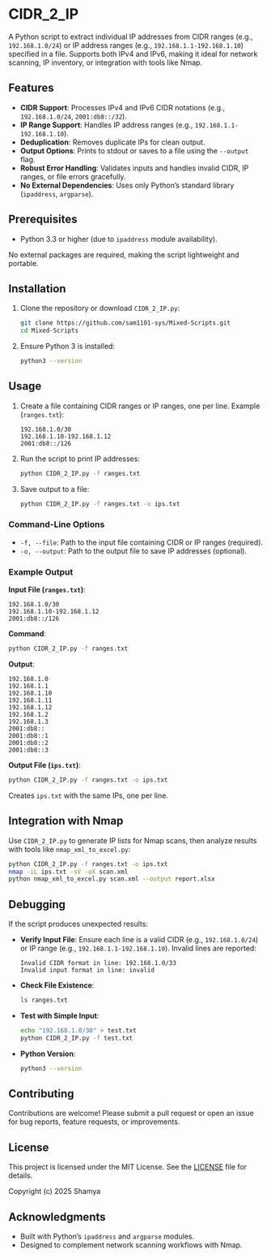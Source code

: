 # CIDR_2_IP

A Python script to extract individual IP addresses from CIDR ranges (e.g., `192.168.1.0/24`) or IP address ranges (e.g., `192.168.1.1-192.168.1.10`) specified in a file. Supports both IPv4 and IPv6, making it ideal for network scanning, IP inventory, or integration with tools like Nmap.

## Features

- **CIDR Support**: Processes IPv4 and IPv6 CIDR notations (e.g., `192.168.1.0/24`, `2001:db8::/32`).
- **IP Range Support**: Handles IP address ranges (e.g., `192.168.1.1-192.168.1.10`).
- **Deduplication**: Removes duplicate IPs for clean output.
- **Output Options**: Prints to stdout or saves to a file using the `--output` flag.
- **Robust Error Handling**: Validates inputs and handles invalid CIDR, IP ranges, or file errors gracefully.
- **No External Dependencies**: Uses only Python’s standard library (`ipaddress`, `argparse`).

## Prerequisites

- Python 3.3 or higher (due to `ipaddress` module availability).

No external packages are required, making the script lightweight and portable.

## Installation

1. Clone the repository or download `CIDR_2_IP.py`:

   ```bash
   git clone https://github.com/sam1101-sys/Mixed-Scripts.git
   cd Mixed-Scripts
   ```

2. Ensure Python 3 is installed:

   ```bash
   python3 --version
   ```

## Usage

1. Create a file containing CIDR ranges or IP ranges, one per line. Example (`ranges.txt`):

   ```
   192.168.1.0/30
   192.168.1.10-192.168.1.12
   2001:db8::/126
   ```

2. Run the script to print IP addresses:

   ```bash
   python CIDR_2_IP.py -f ranges.txt
   ```

3. Save output to a file:

   ```bash
   python CIDR_2_IP.py -f ranges.txt -o ips.txt
   ```

### Command-Line Options

- `-f, --file`: Path to the input file containing CIDR or IP ranges (required).
- `-o, --output`: Path to the output file to save IP addresses (optional).

### Example Output

**Input File (`ranges.txt`)**:
```
192.168.1.0/30
192.168.1.10-192.168.1.12
2001:db8::/126
```

**Command**:
```bash
python CIDR_2_IP.py -f ranges.txt
```

**Output**:
```
192.168.1.0
192.168.1.1
192.168.1.10
192.168.1.11
192.168.1.12
192.168.1.2
192.168.1.3
2001:db8::
2001:db8::1
2001:db8::2
2001:db8::3
```

**Output File (`ips.txt`)**:
```bash
python CIDR_2_IP.py -f ranges.txt -o ips.txt
```
Creates `ips.txt` with the same IPs, one per line.

## Integration with Nmap

Use `CIDR_2_IP.py` to generate IP lists for Nmap scans, then analyze results with tools like `nmap_xml_to_excel.py`:

```bash
python CIDR_2_IP.py -f ranges.txt -o ips.txt
nmap -iL ips.txt -sV -oX scan.xml
python nmap_xml_to_excel.py scan.xml --output report.xlsx
```

## Debugging

If the script produces unexpected results:

- **Verify Input File**: Ensure each line is a valid CIDR (e.g., `192.168.1.0/24`) or IP range (e.g., `192.168.1.1-192.168.1.10`). Invalid lines are reported:

  ```
  Invalid CIDR format in line: 192.168.1.0/33
  Invalid input format in line: invalid
  ```

- **Check File Existence**:
  ```bash
  ls ranges.txt
  ```

- **Test with Simple Input**:
  ```bash
  echo "192.168.1.0/30" > test.txt
  python CIDR_2_IP.py -f test.txt
  ```

- **Python Version**:
  ```bash
  python3 --version
  ```

## Contributing

Contributions are welcome! Please submit a pull request or open an issue for bug reports, feature requests, or improvements.

## License

This project is licensed under the MIT License. See the [LICENSE](LICENSE) file for details.

Copyright (c) 2025 Shamya

## Acknowledgments

- Built with Python’s `ipaddress` and `argparse` modules.
- Designed to complement network scanning workflows with Nmap.